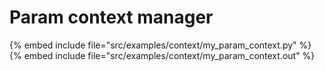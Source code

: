 # Param context manager

{% embed include file="src/examples/context/my_param_context.py" %}
{% embed include file="src/examples/context/my_param_context.out" %}



